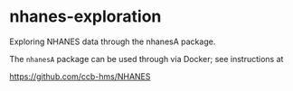 # nhanes-exploration

Exploring NHANES data through the nhanesA package.

The `nhanesA` package can be used through via Docker; see instructions at

<https://github.com/ccb-hms/NHANES>


